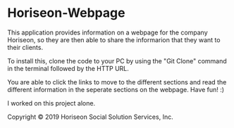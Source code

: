 # Horiseon-Webpage

This application provides information on a webpage for the company Horiseon, so they are then able to share the informarion that they want to their clients.

To install this, clone the code to your PC by using the "Git Clone" command in the terminal followed by the HTTP URL.

You are able to click the links to move to the different sections and read the different information in the seperate sections on the webpage. Have fun! :)

I worked on this project alone.

Copyright © 2019 Horiseon Social Solution Services, Inc.
